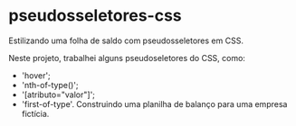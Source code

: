 # pseudosseletores-css
Estilizando uma folha de saldo com pseudosseletores em CSS.

Neste projeto, trabalhei alguns pseudoseletores do CSS, como: 
- 'hover';
- 'nth-of-type()';
- '[atributo="valor"]';
- 'first-of-type'.
Construindo uma planilha de balanço para uma empresa fictícia. 